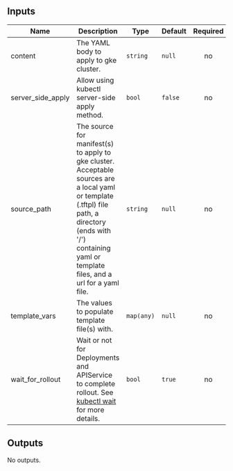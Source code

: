 <!-- BEGINNING OF PRE-COMMIT-TERRAFORM DOCS HOOK -->
## Inputs

| Name | Description | Type | Default | Required |
|------|-------------|------|---------|:--------:|
| content | The YAML body to apply to gke cluster. | `string` | `null` | no |
| server\_side\_apply | Allow using kubectl server-side apply method. | `bool` | `false` | no |
| source\_path | The source for manifest(s) to apply to gke cluster. Acceptable sources are a local yaml or template (.tftpl) file path, a directory (ends with '/') containing yaml or template files, and a url for a yaml file. | `string` | `null` | no |
| template\_vars | The values to populate template file(s) with. | `map(any)` | `null` | no |
| wait\_for\_rollout | Wait or not for Deployments and APIService to complete rollout. See [kubectl wait](https://kubernetes.io/docs/reference/kubectl/generated/kubectl_wait/) for more details. | `bool` | `true` | no |

## Outputs

No outputs.

<!-- END OF PRE-COMMIT-TERRAFORM DOCS HOOK -->
